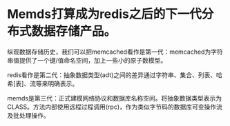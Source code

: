 # Memds打算成为redis之后的下一代分布式数据存储产品。

纵观数据存储历史，我们可以把memcached看作是第一代：memcached为字符串值提供了一个键/值命名空间，加上一些小的原子数模型。

redis看作是第二代：抽象数据类型(adt)之间的差异通过字符串、集合、列表、哈希[表]、流等来明确表示。

memds是第三代：正式建模网络协议和数据库名称空间。将抽象数据类型表示为CLASS。方法内部使用远程过程调用(rpc)，作为类似字节码的数据库可变操作流及批处理操作。